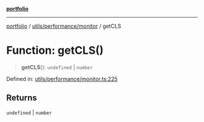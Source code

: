 [**portfolio**](../../../../README.md)

***

[portfolio](../../../../modules.md) / [utils/performance/monitor](../README.md) / getCLS

# Function: getCLS()

> **getCLS**(): `undefined` \| `number`

Defined in: [utils/performance/monitor.ts:225](https://github.com/tnorlund/Portfolio/blob/a42aa8dad0618adb0fe0550dfcf0a2e53426c35f/portfolio/utils/performance/monitor.ts#L225)

## Returns

`undefined` \| `number`
